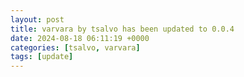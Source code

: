 ```yaml
---
layout: post
title: varvara by tsalvo has been updated to 0.0.4
date: 2024-08-18 06:11:19 +0000
categories: [tsalvo, varvara]
tags: [update]
---
```


